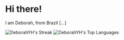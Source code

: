 # Hi there!

I am Deborah, from Brazil [...]

![DeborahYH's Streak](https://github-readme-streak-stats.herokuapp.com/?user=DeborahYH&theme=vue-dark&hide_border=true)
![DeborahYH's Top Languages](https://github-readme-stats.vercel.app/api/top-langs/?username=DeborahYH&theme=vue-dark&show_icons=true&hide_border=true&layout=compact)

<!--
**DeborahYH/DeborahYH** is a ✨ _special_ ✨ repository because its `README.md` (this file) appears on your GitHub profile.

Here are some ideas to get you started:

- 🔭 I’m currently working on ...
- 🌱 I’m currently learning ...
- 👯 I’m looking to collaborate on ...
- 🤔 I’m looking for help with ...
- 💬 Ask me about ...
- 📫 How to reach me: ...
- 😄 Pronouns: ...
- ⚡ Fun fact: ...
-->
